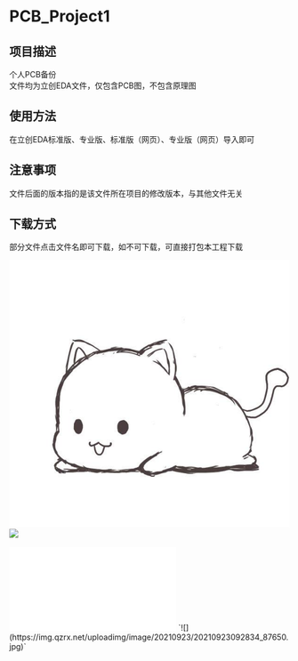 # PCB_Project1
## 项目描述
个人PCB备份<br>
文件均为立创EDA文件，仅包含PCB图，不包含原理图<br>
## 使用方法
在立创EDA标准版、专业版、标准版（网页）、专业版（网页）导入即可<br>
## 注意事项
文件后面的版本指的是该文件所在项目的修改版本，与其他文件无关<br>
## 下载方式
部分文件点击文件名即可下载，如不可下载，可直接打包本工程下载<br>

![](https://github.com/Harvey8665/Data_Share/blob/main/1.jpeg)<br>
![](https://thirdwx.qlogo.cn/mmopen/YCsXptOp0WZ3FHh97jcqQ0C8iczxehulENNuopl44ys94murOkJ6qOLjNe2VxcnOyoWWKSzbZYia7ic5BTQh4t8JP9icSdmgEVUB/132)<br>
<iframe src="//player.bilibili.com/player.html?aid=70289603&bvid=BV1jJ411F7w9&cid=121773090&page=1" scrolling="no" border="0" frameborder="no" framespacing="0" allowfullscreen="true"> </iframe>
`![](https://img.qzrx.net/uploadimg/image/20210923/20210923092834_87650.jpg)`
